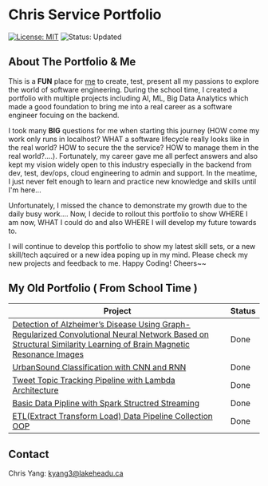 # Chris Service Portfolio
[![License: MIT](https://img.shields.io/badge/License-MIT-yellow.svg)](https://opensource.org/licenses/MIT)  ![Status: Updated](https://img.shields.io/badge/Status-In_Progress-red)

## About The Portfolio & Me
This is a **FUN** place for [me](www.linkedin.com/in/chris-yang-8083942aa) to create, test, present all my passions to explore the world of software engineering. During the school time, I created a portfolio with multiple projects including AI, ML, Big Data Analytics which made a good foundation to bring me into a real career as a software engineer focuing on the backend. 

I took many **BIG** questions for me when starting this journey (HOW come my work only runs in localhost? WHAT a software lifecycle really looks like in the real world? HOW to secure the the service? HOW to manage them in the real world?....). Fortunately, my career gave me all perfect answers and also kept my vision widely open to this industry especially in the backend from dev, test, dev/ops, cloud engineering to admin and support. In the meatime, I just never felt enough to learn and practice new knowledge and skills until I'm here... 

Unfortunately, I missed the chance to demonstrate my growth due to the daily busy work.... Now, I decide to rollout this portfolio to show WHERE I am now, WHAT I could do and also WHERE I will develop my future towards to. 

I will continue to develop this portfolio to show my latest skill sets, or a new skill/tech aqcuired or a new idea poping up in my mind. Please check my new projects and feedback to me. Happy Coding! Cheers~~

## My Old Portfolio ( From School Time )

| Project       | Status |
| ------------- |---------|
| [Detection of Alzheimer’s Disease Using Graph-Regularized Convolutional Neural Network Based on Structural Similarity Learning of Brain Magnetic Resonance Images](https://github.com/mlmaster1995/Detection-of-AD-Using-Graph-Regularized-CNN-Based-on-MRIs) | Done|
| [UrbanSound Classification with CNN and RNN](https://github.com/mlmaster1995/UrbanSound-Classification_CNN_RNN) |Done |
| [Tweet Topic Tracking Pipeline with Lambda Architecture](https://github.com/mlmaster1995/twitter-with-kafka-stream) | Done |
| [Basic Data Pipline with Spark Structred Streaming](https://github.com/mlmaster1995/Flume_Kafka_StructureStream_ELT) | Done |
| [ETL(Extract Transform Load) Data Pipeline Collection OOP](https://github.com/mlmaster1995/Flume_Kafka_StructureStream_ELT_Updated) |Done |


## Contact
Chris Yang: kyang3@lakeheadu.ca

